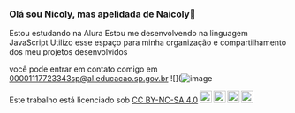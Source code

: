 ### Olá sou Nicoly, mas apelidada de Naicoly👋

Estou estudando na Alura
Estou me desenvolvendo na linguagem JavaScript
Utilizo esse espaço para minha organização e compartilhamento dos meu projetos desenvolvidos

você pode entrar em contato comigo em 00001117723343sp@al.educacao.sp.gov.br 
![](![image](https://github.com/Naicoly/Naicoly/assets/169302511/b8a457f3-8ddc-4101-b2c4-d4948408bbde) 
  
<p xmlns:cc="http://creativecommons.org/ns#" >Este trabalho está licenciado sob <a href="https://creativecommons.org/licenses/by-nc-sa/4.0/?ref= selector-v1" target="_blank" rel="license noopener noreferrer" style="display:inline-block;">CC BY-NC-SA 4.0<img style="height:22px!important;margin-left:3px ;alinhamento vertical:fundo do texto;" src="https://mirrors.creativecommons.org/presskit/icons/cc.svg?ref=chooser-v1" alt=""><img style="height:22px!important;margin-left:3px;vertical -align:texto inferior;" src="https://mirrors.creativecommons.org/presskit/icons/by.svg?ref=chooser-v1" alt=""><img style="height:22px!important;margin-left:3px;vertical -align:texto inferior;" src="https://mirrors.creativecommons.org/presskit/icons/nc.svg?ref=chooser-v1" alt=""><img style="height:22px!important;margin-left:3px;vertical -align:texto inferior;" src="https://mirrors.creativecommons.org/presskit/icons/sa.svg?ref=chooser-v1" alt=""></a></p>
